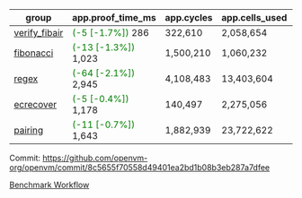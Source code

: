 | group | app.proof_time_ms | app.cycles | app.cells_used | leaf.proof_time_ms | leaf.cycles | leaf.cells_used |
| -- | -- | -- | -- | -- | -- | -- |
| [verify_fibair](https://github.com/openvm-org/openvm/blob/benchmark-results/benchmarks-pr/2051/verify_fibair-8c5655f70558d49401ea2bd1b08b3eb287a7dfee.md) |<span style='color: green'>(-5 [-1.7%])</span> 286 |  322,610 |  2,058,654 |- | - | - |
| [fibonacci](https://github.com/openvm-org/openvm/blob/benchmark-results/benchmarks-pr/2051/fibonacci-8c5655f70558d49401ea2bd1b08b3eb287a7dfee.md) |<span style='color: green'>(-13 [-1.3%])</span> 1,023 |  1,500,210 |  1,060,232 |- | - | - |
| [regex](https://github.com/openvm-org/openvm/blob/benchmark-results/benchmarks-pr/2051/regex-8c5655f70558d49401ea2bd1b08b3eb287a7dfee.md) |<span style='color: green'>(-64 [-2.1%])</span> 2,945 |  4,108,483 |  13,403,604 |- | - | - |
| [ecrecover](https://github.com/openvm-org/openvm/blob/benchmark-results/benchmarks-pr/2051/ecrecover-8c5655f70558d49401ea2bd1b08b3eb287a7dfee.md) |<span style='color: green'>(-5 [-0.4%])</span> 1,178 |  140,497 |  2,275,056 |- | - | - |
| [pairing](https://github.com/openvm-org/openvm/blob/benchmark-results/benchmarks-pr/2051/pairing-8c5655f70558d49401ea2bd1b08b3eb287a7dfee.md) |<span style='color: green'>(-11 [-0.7%])</span> 1,643 |  1,882,939 |  23,722,622 |- | - | - |


Commit: https://github.com/openvm-org/openvm/commit/8c5655f70558d49401ea2bd1b08b3eb287a7dfee

[Benchmark Workflow](https://github.com/openvm-org/openvm/actions/runs/17221390373)
